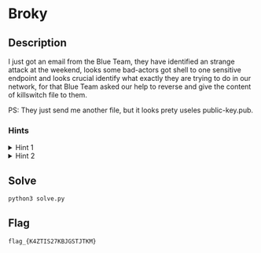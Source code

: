 # Broky

## Description
I just got an email from the Blue Team, they have identified an strange attack at the weekend, looks some bad-actors got shell to one sensitive endpoint and looks crucial identify what exactly they are trying to do in our network, for that Blue Team asked our help to reverse and give the content of killswitch file to them.

PS: They just send me another file, but it looks prety useles public-key.pub.

### Hints
<details>
<summary>Hint 1</summary>
Is possible to reverse a file using the public key?
</details>
<details>
<summary>Hint 2</summary>
Is RSA safe?
</details>

## Solve
```bash
python3 solve.py
```

## Flag
```
flag_{K4ZTIS27KBJGSTJTKM}
```

